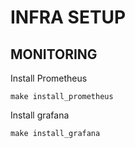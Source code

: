 # INFRA SETUP

## MONITORING

Install Prometheus

```
make install_prometheus
```

Install grafana

```
make install_grafana
```
